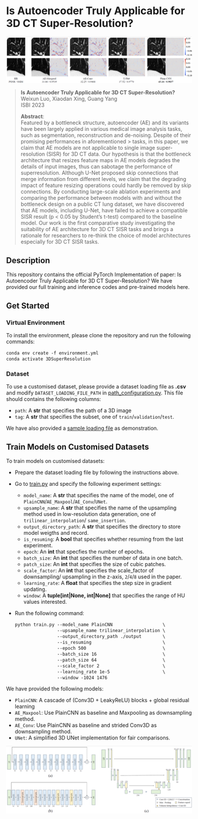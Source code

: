 # Is Autoencoder Truly Applicable for 3D CT Super-Resolution?

<p align='center'>
  <img src='./image/result.png'/>
</p> 

> **Is Autoencoder Truly Applicable for 3D CT Super-Resolution?**<br>
> Weixun Luo, Xiaodan Xing, Guang Yang<br>
> ISBI 2023
> 
> **Abstract**: <br>
> Featured by a bottleneck structure, autoencoder (AE) and its variants have
> been largely applied in various medical image analysis tasks, such as
> segmentation, reconstruction and de-noising. Despite of their promising
> performances in aforementioned > tasks, in this paper, we claim that AE models
> are not applicable to single image super-resolution (SISR) for 3D CT data. Our
> hypothesis is that the bottleneck architecture that resizes feature maps in AE
> models degrades the details of input images, thus can sabotage the performance
> of superresolution. Although U-Net proposed skip connections that merge
> information from different levels, we claim that the degrading impact of
> feature resizing operations could hardly be removed by skip connections. By
> conducting large-scale ablation experiments and comparing the performance
> between models with and without the bottleneck design on a public CT lung
> dataset, we have discovered that AE models, including U-Net, have failed to
> achieve a compatible SISR result (p < 0.05 by Student’s t-test) compared to
> the baseline model. Our work is the first comparative study investigating the
> suitability of AE architecture for 3D CT SISR tasks and brings a rationale for
> researchers to re-think the choice of model architectures especially for 3D CT
> SISR tasks.


## Description
This repository contains the official PyTorch Implementation of paper: Is
Autoencoder Truly Applicable for 3D CT Super-Resolution? We have provided our
full training and inference codes and pre-trained models here.


## Get Started
### Virtual Environment
To install the environment, please clone the repository and run the following
commands:

```shell script
conda env create -f environment.yml
conda activate 3DSuperResolution
```

### Dataset
To use a customised dataset, please provide a dataset loading file as **.csv**
and modify `DATASET_LOADING_FILE_PATH` in
[path_configuration.py]('./configuration/path_configuration.py'). This file
should contains the following columns:

- `path`: A **str** that specifies the path of a 3D image
- `tag`: A **str** that specifies the subset, one of `train`/`validation`/`test`.

We have also provided a [sample loading file]('./dataset/sample_loading_file.csv')
as demonstration.


## Train Models on Customised Datasets
To train models on customised datasets:
- Prepare the dataset loading file by following the instructions above.
- Go to [train.py]('./train.py') and specify the following experiment settings:

    - `model_name`: A **str** that specifies the name of the model, one of 
    `PlainCNN`/`AE_Maxpool`/`AE_Conv`/`UNet`.
    - `upsample_name`: A **str** that specifies the name of the upsampling method
    used in low-resolution data generation, one of `trilinear_interpolation`/
    `same_insertion`.
    - `output_directory_path`: A **str** that specifies the directory to store
    model weigths and record.
    - `is_resuming`: A **bool** that specifies whether resuming from the last
    experiment.
    - `epoch`: An **int** that specfies the number of epochs.
    - `batch_size`: An **int** that specifies the number of data in one batch.
    - `patch_size`: An **int** that specifies the size of cubic patches.
    - `scale_factor`: An **int** that specifies the scale_factor of downsampling/
    upsampling in the z-axis, `2`/`4`/`8` used in the paper.
    - `learning_rate`: A **float** that specifies the step size in gradient
    updating.
    - `window`: A **tuple[int|None, int|None]** that specifies the range of
    HU values interested.
  
- Run the following command:

  ```shell script
  python train.py --model_name PlainCNN                   \
                  --upsample_name trilinear_interpolation \
                  --output_directory_path ./output        \
                  --is_resuming                           \
                  --epoch 500                             \
                  --batch_size 16                         \
                  --patch_size 64                         \
                  --scale_factor 2                        \
                  --learning_rate 1e-5                    \
                  --window -1024 1476                     
  ```

We have provided the following models:

  - `PlainCNN`: A cascade of (Conv3D + LeakyReLU) blocks + global residual
    learning
  - `AE_Maxpool`: Use PlainCNN as baseline and Maxpooling as downsampling
    method.
  - `AE_Conv`: Use PlainCNN as baseline and strided Conv3D as downsampling
    method.
  - `UNet`: A simplified 3D UNet implementation for fair comparisons.

<p align='center'>
  <img src='./image/model_all.png'/>
</p> 